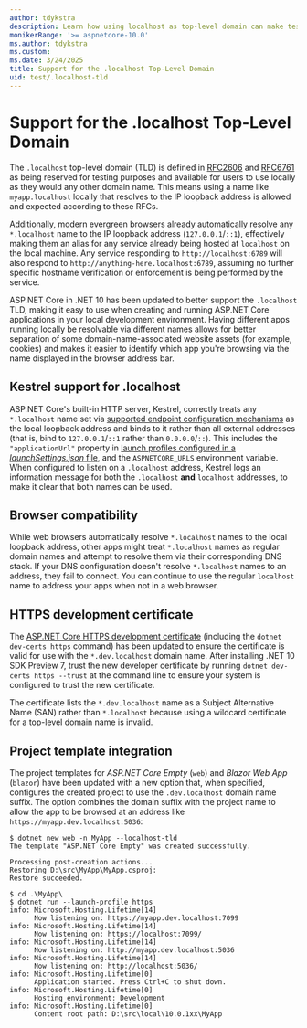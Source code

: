 ```yaml
---
author: tdykstra
description: Learn how using localhost as top-level domain can make testing easier in some scenarios.
monikerRange: '>= aspnetcore-10.0'
ms.author: tdykstra
ms.custom: 
ms.date: 3/24/2025
title: Support for the .localhost Top-Level Domain
uid: test/.localhost-tld
---
```


# Support for the .localhost Top-Level Domain

The `.localhost` top-level domain (TLD) is defined in [RFC2606](https://www.rfc-editor.org/rfc/rfc2606) and [RFC6761](https://www.rfc-editor.org/rfc/rfc6761) as being reserved for testing purposes and available for users to use locally as they would any other domain name. This means using a name like `myapp.localhost` locally that resolves to the IP loopback address is allowed and expected according to these RFCs. 

Additionally, modern evergreen browsers already automatically resolve any `*.localhost` name to the IP loopback address (`127.0.0.1`/`::1`), effectively making them an alias for any service already being hosted at `localhost` on the local machine. Any service responding to `http://localhost:6789` will also respond to `http://anything-here.localhost:6789`, assuming no further specific hostname verification or enforcement is being performed by the service.

ASP.NET Core in .NET 10 has been updated to better support the `.localhost` TLD, making it easy to use when creating and running ASP.NET Core applications in your local development environment. Having different apps running locally be resolvable via different names allows for better separation of some domain-name-associated website assets (for example, cookies) and makes it easier to identify which app you're browsing via the name displayed in the browser address bar.

## Kestrel support for .localhost

ASP.NET Core's built-in HTTP server, Kestrel, correctly treats any `*.localhost` name set via [supported endpoint configuration mechanisms](xref:fundamentals/servers/kestrel/endpoints?view=aspnetcore-10.0#configure-endpoints) as the local loopback address and binds to it rather than all external addresses (that is, bind to `127.0.0.1`/`::1` rather than `0.0.0.0`/`::`). This includes the `"applicationUrl"` property in [launch profiles configured in a *launchSettings.json* file](xref:fundamentals/environments?view=aspnetcore-10.0#development-and-launchsettingsjson), and the `ASPNETCORE_URLS` environment variable. When configured to listen on a `.localhost` address, Kestrel logs an information message for both the `.localhost` **and** `localhost` addresses, to make it clear that both names can be used.

## Browser compatibility

While web browsers automatically resolve `*.localhost` names to the local loopback address, other apps might treat `*.localhost` names as regular domain names and attempt to resolve them via their corresponding DNS stack. If your DNS configuration doesn't resolve `*.localhost` names to an address, they fail to connect. You can continue to use the regular `localhost` name to address your apps when not in a web browser.

## HTTPS development certificate

The [ASP.NET Core HTTPS development certificate](xref:security/enforcing-ssl?view=aspnetcore-10.0#trust-the-aspnet-core-https-development-certificate) (including the `dotnet dev-certs https` command) has been updated to ensure the certificate is valid for use with the `*.dev.localhost` domain name. After installing .NET 10 SDK Preview 7, trust the new developer certificate by running `dotnet dev-certs https --trust` at the command line to ensure your system is configured to trust the new certificate.

The certificate lists the `*.dev.localhost` name as a Subject Alternative Name (SAN) rather than `*.localhost` because using a wildcard certificate for a top-level domain name is invalid.

## Project template integration

The project templates for *ASP.NET Core Empty* (`web`) and *Blazor Web App* (`blazor`) have been updated with a new option that, when specified, configures the created project to use the `.dev.localhost` domain name suffix. The option combines the domain suffix with the project name to allow the app to be browsed at an address like `https://myapp.dev.localhost:5036`:

```console
$ dotnet new web -n MyApp --localhost-tld
The template "ASP.NET Core Empty" was created successfully.

Processing post-creation actions...
Restoring D:\src\MyApp\MyApp.csproj:
Restore succeeded.

$ cd .\MyApp\
$ dotnet run --launch-profile https
info: Microsoft.Hosting.Lifetime[14]
      Now listening on: https://myapp.dev.localhost:7099
info: Microsoft.Hosting.Lifetime[14]
      Now listening on: https://localhost:7099/
info: Microsoft.Hosting.Lifetime[14]
      Now listening on: http://myapp.dev.localhost:5036
info: Microsoft.Hosting.Lifetime[14]
      Now listening on: http://localhost:5036/
info: Microsoft.Hosting.Lifetime[0]
      Application started. Press Ctrl+C to shut down.
info: Microsoft.Hosting.Lifetime[0]
      Hosting environment: Development
info: Microsoft.Hosting.Lifetime[0]
      Content root path: D:\src\local\10.0.1xx\MyApp
```
